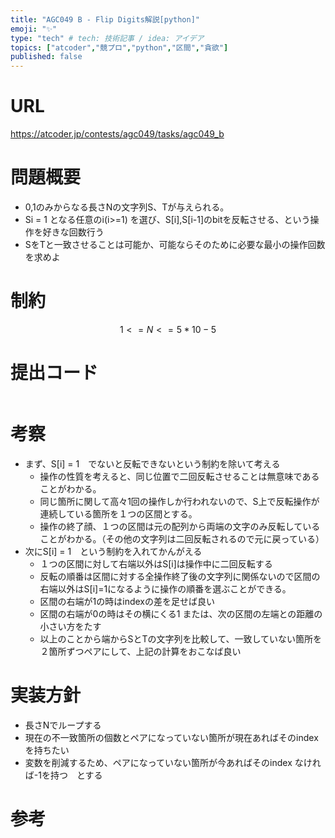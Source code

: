 ```yaml
---
title: "AGC049 B - Flip Digits解説[python]"
emoji: "✨"
type: "tech" # tech: 技術記事 / idea: アイデア
topics: ["atcoder","競プロ","python","区間","貪欲"]
published: false
---
```


# URL
https://atcoder.jp/contests/agc049/tasks/agc049_b

# 問題概要
- 0,1のみからなる長さNの文字列S、Tが与えられる。
- Si = 1 となる任意のi(i>=1) を選び、S[i],S[i-1]のbitを反転させる、という操作を好きな回数行う
- SをTと一致させることは可能か、可能ならそのために必要な最小の操作回数を求めよ

# 制約
$$ 1 <= N <= 5*10-{5} $$

# 提出コード
```python

```

# 考察
- まず、S[i] = 1　でないと反転できないという制約を除いて考える
  - 操作の性質を考えると、同じ位置で二回反転させることは無意味であることがわかる。
  - 同じ箇所に関して高々1回の操作しか行われないので、S上で反転操作が連続している箇所を１つの区間とする。
  - 操作の終了顔、１つの区間は元の配列から両端の文字のみ反転していることがわかる。（その他の文字列は二回反転されるので元に戻っている）
- 次にS[i] = 1　という制約を入れてかんがえる
  - １つの区間に対して右端以外はS[i]は操作中に二回反転する
  - 反転の順番は区間に対する全操作終了後の文字列に関係ないので区間の右端以外はS[i]=1になるように操作の順番を選ぶことができる。
  - 区間の右端が1の時はindexの差を足せば良い
  - 区間の右端が0の時はその横にくる1 または、次の区間の左端との距離の小さい方をたす
  - 以上のことから端からSとTの文字列を比較して、一致していない箇所を２箇所ずつペアにして、上記の計算をおこなば良い

# 実装方針
- 長さNでループする
- 現在の不一致箇所の個数とペアになっていない箇所が現在あればそのindexを持ちたい
- 変数を削減するため、ペアになっていない箇所が今あればそのindex なければ-1を持つ　とする

# 参考
